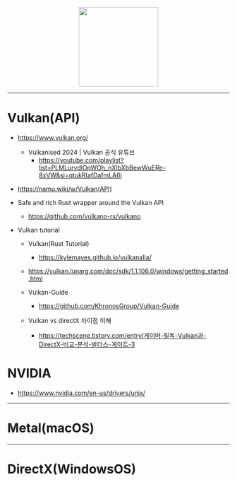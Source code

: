 <p align="center">
  <img width=180px src="https://github.com/YoungHaKim7/Cpp_Training/assets/67513038/1599aaad-3821-4abe-b40b-f7000f5ab0b7" />
</p>


<hr>

# Vulkan(API)

- https://www.vulkan.org/
  - Vulkanised 2024 | Vulkan 공식 유튜브
    - https://youtube.com/playlist?list=PLMLurvdlOpWOh_nXIbXbBewWuERe-8xVW&si=qtukRIafDafmLA6j

- https://namu.wiki/w/Vulkan(API)

- Safe and rich Rust wrapper around the Vulkan API
  - https://github.com/vulkano-rs/vulkano

- Vulkan tutorial
  - Vulkan(Rust Tutorial)
    - https://kylemayes.github.io/vulkanalia/
  - https://vulkan.lunarg.com/doc/sdk/1.1.106.0/windows/getting_started.html
  - Vulkan-Guide
    - https://github.com/KhronosGroup/Vulkan-Guide

  - Vulkan vs directX 차이점 이해
    - https://techscene.tistory.com/entry/게이머-필독-Vulkan과-DirectX-비교-분석-발더스-게이트-3

# NVIDIA

- https://www.nvidia.com/en-us/drivers/unix/

<hr>

# Metal(macOS)


<hr>

# DirectX(WindowsOS)
